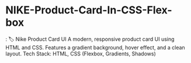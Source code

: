 # NIKE-Product-Card-In-CSS-Flex-box
:  🏷️ Nike Product Card UI A modern, responsive product card UI using HTML and CSS. Features a gradient background, hover effect, and a clean layout.  Tech Stack: HTML, CSS (Flexbox, Gradients, Shadows)
